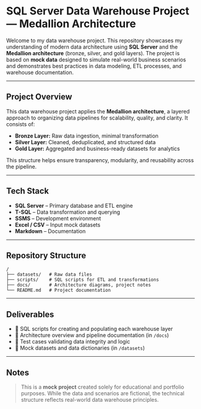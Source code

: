 # SQL Server Data Warehouse Project — Medallion Architecture

Welcome to my data warehouse project. This repository showcases my understanding of modern data architecture using **SQL Server** and the **Medallion architecture** (bronze, silver, and gold layers). The project is based on **mock data** designed to simulate real-world business scenarios and demonstrates best practices in data modeling, ETL processes, and warehouse documentation.

---

## Project Overview

This data warehouse project applies the **Medallion architecture**, a layered approach to organizing data pipelines for scalability, quality, and clarity. It consists of:

- **Bronze Layer:** Raw data ingestion, minimal transformation
- **Silver Layer:** Cleaned, deduplicated, and structured data
- **Gold Layer:** Aggregated and business-ready datasets for analytics

This structure helps ensure transparency, modularity, and reusability across the pipeline.

---

## Tech Stack

- **SQL Server** – Primary database and ETL engine
- **T-SQL** – Data transformation and querying
- **SSMS** – Development environment
- **Excel / CSV** – Input mock datasets
- **Markdown** – Documentation

---

## Repository Structure

```
/
├── datasets/   # Raw data files  
├── scripts/    # SQL scripts for ETL and transformations  
├── docs/       # Architecture diagrams, project notes   
└── README.md   # Project documentation
```
---

## Deliverables

- 🔹 SQL scripts for creating and populating each warehouse layer  
- 🔹 Architecture overview and pipeline documentation (in `/docs`)  
- 🔹 Test cases validating data integrity and logic  
- 🔹 Mock datasets and data dictionaries (in `/datasets`)

---

## Notes

> This is a **mock project** created solely for educational and portfolio purposes. While the data and scenarios are fictional, the technical structure reflects real-world data warehouse principles.
